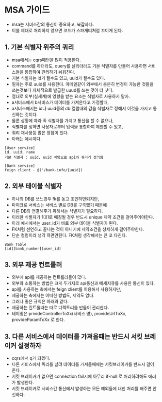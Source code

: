 # MSA 가이드
* msa는 서비스간의 통신이 중요하고, 복잡하다.
* 이를 제대로 처리하지 않으면 코드가 스파게티처럼 꼬이게 된다.

## 1. 기본 식별자 위주의 쿼리
* msa에서는 cqrs패턴을 많이 적용한다.
* command를 하더라도, query를 날리더라도 기본 식별자를 만들어 사용하면 서비스들을 통합하여 관리하기 쉬워진다.
* 기본 식별자는 id가 될수도 있고, uuid가 될수도 있다.
* 필자는 주로 uuid를 사용한다. 이메일같이 외부에서 충분히 변경이 가능한 것들을 쓰는것보다 자체적으로 발급한 uuud를 쓰는 것이 더 낫다.
* 절대로 외부(실세계)에 영향을 받는 요소는 식별자로 사용하지 말자.
* a서비스에서 b서비스가 데이터를 가져온다고 가정할때,
* a서비스에서는 id나 uuid등의 db 컬럼내의 값을 식별자로 정해서 이것을 가지고 통신하는 것이다.
* 물론 상황에 따라 꼭 식별자를 가지고 통신을 할 수 없으나,
* 식별자를 정하면 사용자로부터 입력을 통합하여 제한할 수 있고,
* 쿼리 재사용등 많은 장점이 있다. 
* 아래는 예시이다.
```
[User service]
id, uuid, name
기본 식별자 : uuid, uuid 바탕으로 api와 쿼리가 정의됨

[Bank service]
feign client - @("/bank-info/{uuid})
```

## 2. 외부 테이블 식별자
* 하나의 DB를 쓰느경우 fk를 놓고 조인하면되지만,
* 마이크로 서비스는 서비스 별로 DB를 구축했기 때문에
* 다른 DB와 연결해주기 위해서는 식별자가 필요하다.
* 이러한 식별자가 1대1로 매칭될 경우 반드시 unique 제약 조건을 걸어주어야한다.
* 아래 예시에서는 user_id가 바로 외부 테이블 식별자가 된다.
* FK처럼 선언하고 끝나는 것이 아니기에 제약조건을 상세하게 걸어주야한다.
* 단순 컬럼이라 생각 하면안된다. FK처럼 생각해서는 큰 코 다친다.
```
Bank Table
[id][bank_number][user_id]
```

## 3. 외부 제공 컨트롤러
* 외부에 api를 제공하는 컨트롤러들이 많다.
* 외부와 소통하는 방법은 크게 두가지로 api통신과 메세지큐를 사용한 통신이 있다.
* api를 사용하는 측에서는 feign client를 이용해서 사용하지만,
* 제공하는 측에서는 어떠한 방법도, 제약도 없다.
* 그러나 좋은 규칙은 아래와 같다.
* 제공하는 컨트롤러는 따로 디렉토리를 만들어 관리한다.
* 네이밍은 privideControllerToXx(서비스 명), provideUrlToXx, provideParamToXx 로 한다.

## 3. 다른 서비스에서 데이터를 가져올때는 반드시 서킷 브레이커 설정하자
* cqrs에서 q가 되겠다.
* 다른 서비스에서 쿼리를 날려 데이터를 가져올때에는 서킷브레이커를 반드시 걸어준다.
* 서킷 브레이커가 없으면 connection fail시에 아무리 if-null 로 처리하려해도 에러가 발생한다.
* 서킷 브레이커로 서비스간 통신에서 발생하는 모든 예외들에 대한 처리를 해주면 안전하다.
